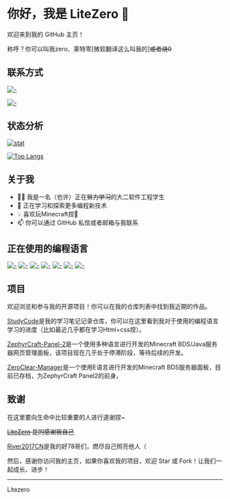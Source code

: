 # 你好，我是 LiteZero 👋

欢迎来到我的 GitHub 主页！

称呼？你可以叫我zero、莱特零[微软翻译这么叫我的]~~或者烧0~~

## 联系方式

[![-](https://img.shields.io/badge/Email:LiteZero261@outlook.com-005FF9?style=flat-square&logo=maildotru&logoColor=white)]()

[![-](https://img.shields.io/badge/QQ:2166242466-1EBAFC?style=flat-square&logo=QQ&logoColor=white)]()

## 状态分析

[![stat](https://github-readme-stats.vercel.app/api?username=Litezero&show_icons=true&icon_color=0366d6&theme=white)]()

[![Top Langs](https://github-readme-stats.vercel.app/api/top-langs/?username=Litezero&layout=compact&icon_color=0366d6&theme=white)]()

## 关于我
- 🧑‍💻 我是一名（也许）正在~~努力学习~~的大二软件工程学生
- 🌱 正在学习和探索更多编程新技术
- 💡 喜欢玩Minecraft捏🥰
- 📫 你可以通过 GitHub 私信或者邮箱与我联系

## 正在使用的编程语言

[![-](https://img.shields.io/badge/html5-E66023?style=flat-square&logo=html5&logoColor=white)]()
[![-](https://img.shields.io/badge/css-663399?style=flat-square&logo=css&logoColor=white)]()
[![-](https://img.shields.io/badge/JavaScript-F7DF1E?style=flat-square&logo=javascript&logoColor=black)]()
[![-](https://img.shields.io/badge/C-A8B9CC?style=flat-square&logo=C&logoColor=white)]()
[![-](https://img.shields.io/badge/C++-00599C?style=flat-square&logo=cplusplus&logoColor=white)]()
[![-](https://img.shields.io/badge/Java-FFFFFF?style=flat-square&logo=Java&logoColor=orange)]() 
[![-](https://img.shields.io/badge/Golang-00ADD8?style=flat-square&logo=go&logoColor=white)]() 

## 项目

欢迎浏览和参与我的开源项目！你可以在我的仓库列表中找到我近期的作品。

[StudyCode](https://github.com/Litezero/Study_Code)是我的学习笔记记录仓库，你可以在这里看到我对于使用的编程语言学习的进度（比如最近几乎都在学习Html+css捏）。

[ZephyrCraft-Panel-2](https://github.com/ZCP2-Dev/ZephyrCraft-Panel-2)是一个使用多种语言进行开发的Minecraft BDS/Java服务器网页管理面板，该项目现在几乎处于停滞阶段，等待后续的开发。

[ZeroClear-Manager](https://github.com/Litezero/ZeroClear-Manager)是一个使用E语言进行开发的Minecraft BDS服务器面板，目前已存档，为ZephyrCraft Panel2的前身。

## 致谢

在这里要向生命中比较重要的人进行道谢捏~

~~[LiteZero](https://github.com/litezero) 是的感谢我自己~~

[River2017CN](https://github.com/River2017CN)是我的好78哥们，燃尽自己照亮他人（

然后，感谢你访问我的主页，如果你喜欢我的项目，欢迎 Star 或 Fork！让我们一起成长、进步！

---
Litezero

